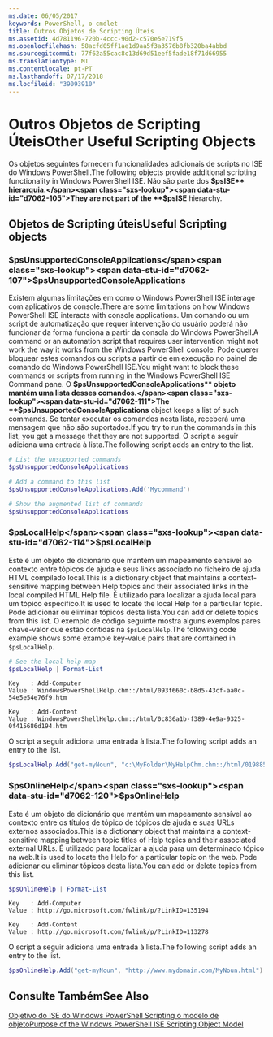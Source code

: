 ```yaml
---
ms.date: 06/05/2017
keywords: PowerShell, o cmdlet
title: Outros Objetos de Scripting Úteis
ms.assetid: 4d781196-720b-4ccc-90d2-c570e5e719f5
ms.openlocfilehash: 58acfd05ff1ae1d9aa5f3a3576b8fb320ba4abbd
ms.sourcegitcommit: 77f62a55cac8c13d69d51eef5fade18f71d66955
ms.translationtype: MT
ms.contentlocale: pt-PT
ms.lasthandoff: 07/17/2018
ms.locfileid: "39093910"
---
```

# <a name="other-useful-scripting-objects"></a><span data-ttu-id="d7062-103">Outros Objetos de Scripting Úteis</span><span class="sxs-lookup"><span data-stu-id="d7062-103">Other Useful Scripting Objects</span></span>

<span data-ttu-id="d7062-104">Os objetos seguintes fornecem funcionalidades adicionais de scripts no ISE do Windows PowerShell.</span><span class="sxs-lookup"><span data-stu-id="d7062-104">The following objects provide additional scripting functionality in Windows PowerShell ISE.</span></span> <span data-ttu-id="d7062-105">Não são parte dos **$psISE** hierarquia.</span><span class="sxs-lookup"><span data-stu-id="d7062-105">They are not part of the **$psISE** hierarchy.</span></span>

## <a name="useful-scripting-objects"></a><span data-ttu-id="d7062-106">Objetos de Scripting úteis</span><span class="sxs-lookup"><span data-stu-id="d7062-106">Useful Scripting objects</span></span>

### <a name="psunsupportedconsoleapplications"></a><span data-ttu-id="d7062-107">$psUnsupportedConsoleApplications</span><span class="sxs-lookup"><span data-stu-id="d7062-107">$psUnsupportedConsoleApplications</span></span>

<span data-ttu-id="d7062-108">Existem algumas limitações em como o Windows PowerShell ISE interage com aplicativos de console.</span><span class="sxs-lookup"><span data-stu-id="d7062-108">There are some limitations on how Windows PowerShell ISE interacts with console applications.</span></span> <span data-ttu-id="d7062-109">Um comando ou um script de automatização que requer intervenção do usuário poderá não funcionar da forma funciona a partir da consola do Windows PowerShell.</span><span class="sxs-lookup"><span data-stu-id="d7062-109">A command or an automation script that requires user intervention might not work the way it works from the Windows PowerShell console.</span></span> <span data-ttu-id="d7062-110">Pode querer bloquear estes comandos ou scripts a partir de em execução no painel de comando do Windows PowerShell ISE.</span><span class="sxs-lookup"><span data-stu-id="d7062-110">You might want to block these commands or scripts from running in the Windows PowerShell ISE Command pane.</span></span> <span data-ttu-id="d7062-111">O **$psUnsupportedConsoleApplications** objeto mantém uma lista desses comandos.</span><span class="sxs-lookup"><span data-stu-id="d7062-111">The **$psUnsupportedConsoleApplications** object keeps a list of such commands.</span></span> <span data-ttu-id="d7062-112">Se tentar executar os comandos nesta lista, receberá uma mensagem que não são suportados.</span><span class="sxs-lookup"><span data-stu-id="d7062-112">If you try to run the commands in this list, you get a message that they are not supported.</span></span> <span data-ttu-id="d7062-113">O script a seguir adiciona uma entrada à lista.</span><span class="sxs-lookup"><span data-stu-id="d7062-113">The following script adds an entry to the list.</span></span>

```powershell
# List the unsupported commands
$psUnsupportedConsoleApplications

# Add a command to this list
$psUnsupportedConsoleApplications.Add('Mycommand')

# Show the augmented list of commands
$psUnsupportedConsoleApplications
```

### <a name="pslocalhelp"></a><span data-ttu-id="d7062-114">$psLocalHelp</span><span class="sxs-lookup"><span data-stu-id="d7062-114">$psLocalHelp</span></span>

<span data-ttu-id="d7062-115">Este é um objeto de dicionário que mantém um mapeamento sensível ao contexto entre tópicos de ajuda e seus links associado no ficheiro de ajuda HTML compilado local.</span><span class="sxs-lookup"><span data-stu-id="d7062-115">This is a dictionary object that maintains a context-sensitive mapping between Help topics and their associated links in the local compiled HTML Help file.</span></span> <span data-ttu-id="d7062-116">É utilizado para localizar a ajuda local para um tópico específico.</span><span class="sxs-lookup"><span data-stu-id="d7062-116">It is used to locate the local Help for a particular topic.</span></span> <span data-ttu-id="d7062-117">Pode adicionar ou eliminar tópicos desta lista.</span><span class="sxs-lookup"><span data-stu-id="d7062-117">You can add or delete topics from this list.</span></span> <span data-ttu-id="d7062-118">O exemplo de código seguinte mostra alguns exemplos pares chave-valor que estão contidas na `$psLocalHelp`.</span><span class="sxs-lookup"><span data-stu-id="d7062-118">The following code example shows some example key-value pairs that are contained in `$psLocalHelp`.</span></span>

```powershell
# See the local help map
$psLocalHelp | Format-List
```

```output
Key   : Add-Computer
Value : WindowsPowerShellHelp.chm::/html/093f660c-b8d5-43cf-aa0c-54e5e54e76f9.htm

Key   : Add-Content
Value : WindowsPowerShellHelp.chm::/html/0c836a1b-f389-4e9a-9325-0f415686d194.htm
```

<span data-ttu-id="d7062-119">O script a seguir adiciona uma entrada à lista.</span><span class="sxs-lookup"><span data-stu-id="d7062-119">The following script adds an entry to the list.</span></span>

```powershell
$psLocalHelp.Add("get-myNoun", "c:\MyFolder\MyHelpChm.chm::/html/0198854a-1298-57ae-aa0c-87b5e5a84712.htm")
```

### <a name="psonlinehelp"></a><span data-ttu-id="d7062-120">$psOnlineHelp</span><span class="sxs-lookup"><span data-stu-id="d7062-120">$psOnlineHelp</span></span>

<span data-ttu-id="d7062-121">Este é um objeto de dicionário que mantém um mapeamento sensível ao contexto entre os títulos de tópico de tópicos de ajuda e suas URLs externos associados.</span><span class="sxs-lookup"><span data-stu-id="d7062-121">This is a dictionary object that maintains a context-sensitive mapping between topic titles of Help topics and their associated external URLs.</span></span> <span data-ttu-id="d7062-122">É utilizado para localizar a ajuda para um determinado tópico na web.</span><span class="sxs-lookup"><span data-stu-id="d7062-122">It is used to locate the Help for a particular topic on the web.</span></span> <span data-ttu-id="d7062-123">Pode adicionar ou eliminar tópicos desta lista.</span><span class="sxs-lookup"><span data-stu-id="d7062-123">You can add or delete topics from this list.</span></span>

```powershell
$psOnlineHelp | Format-List
```

```output
Key   : Add-Computer
Value : http://go.microsoft.com/fwlink/p/?LinkID=135194

Key   : Add-Content
Value : http://go.microsoft.com/fwlink/p/?LinkID=113278
```

<span data-ttu-id="d7062-124">O script a seguir adiciona uma entrada à lista.</span><span class="sxs-lookup"><span data-stu-id="d7062-124">The following script adds an entry to the list.</span></span>

```powershell
$psOnlineHelp.Add("get-myNoun", "http://www.mydomain.com/MyNoun.html")
```

## <a name="see-also"></a><span data-ttu-id="d7062-125">Consulte Também</span><span class="sxs-lookup"><span data-stu-id="d7062-125">See Also</span></span>

[<span data-ttu-id="d7062-126">Objetivo do ISE do Windows PowerShell Scripting o modelo de objeto</span><span class="sxs-lookup"><span data-stu-id="d7062-126">Purpose of the Windows PowerShell ISE Scripting Object Model</span></span>](../../core-powershell/ise/Purpose-of-the-Windows-PowerShell-ISE-Scripting-Object-Model.md)